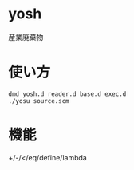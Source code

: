 # yosh
産業廃棄物

# 使い方

```
dmd yosh.d reader.d base.d exec.d
./yosu source.scm
```




# 機能

+/-/</eq/define/lambda
